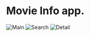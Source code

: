 #  Movie Info app.


![Main](https://raw.githubusercontent.com/sageibra/MovieInfoApp/main/main.png)
![Search](https://raw.githubusercontent.com/sageibra/MovieInfoApp/main/search.png)
![Detail](https://raw.githubusercontent.com/sageibra/MovieInfoApp/main/detail.png)
